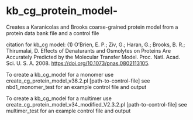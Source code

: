 # kb_cg_protein_model-
Creates a Karanicolas and Brooks coarse-grained protein model from a protein data bank file and a control file

citation for kb_cg model: (1) O’Brien, E. P.; Ziv, G.; Haran, G.; Brooks, B. R.; Thirumalai, D. Effects of Denaturants and Osmolytes on Proteins Are Accurately Predicted by the Molecular Transfer Model. Proc. Natl. Acad. Sci. U. S. A. 2008. https://doi.org/10.1073/pnas.0802113105.

To create a kb_cg_model for a monomer use create_cg_protein_model_v36.2.pl [path-to-control-file]
see nbd1_monomer_test for an example control file and output

To create a kb_cg_model for a multimer use create_cg_protein_model_v34_modified_V2.3.2.pl [path-to-control-file]
see multimer_test for an example control file and output


